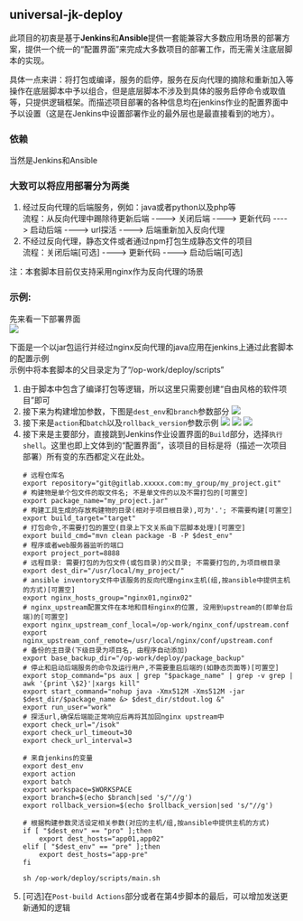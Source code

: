 ## universal-jk-deploy
此项目的初衷是基于**Jenkins**和**Ansible**提供一套能兼容大多数应用场景的部署方案，提供一个统一的“配置界面”来完成大多数项目的部署工作，而无需关注底层脚本的实现。

具体一点来讲：将打包或编译，服务的启停，服务在反向代理的摘除和重新加入等操作在底层脚本中予以组合，但是底层脚本不涉及到具体的服务启停命令或取值等，只提供逻辑框架。而描述项目部署的各种信息均在jenkins作业的配置界面中予以设置（这是在Jenkins中设置部署作业的最外层也是最直接看到的地方）。

### 依赖
当然是Jenkins和Ansible

### 大致可以将应用部署分为两类
1. 经过反向代理的后端服务，例如：java或者python以及php等  
流程：从反向代理中踢除待更新后端 ----> 关闭后端 ----> 更新代码 ----> 启动后端 ----> url探活 ----> 后端重新加入反向代理
2. 不经过反向代理，静态文件或者通过npm打包生成静态文件的项目  
流程：关闭后端[可选] ----> 更新代码 ----> 启动后端[可选]

注：本套脚本目前仅支持采用nginx作为反向代理的场景

### 示例:
先来看一下部署界面  
![](https://s1.51cto.com/images/blog/201906/19/caf3d85ee4fa2096fc4153dfb92c8f2c.png)

下面是一个以jar包运行并经过nginx反向代理的java应用在jenkins上通过此套脚本的配置示例  
示例中将本套脚本的父目录定为了“/op-work/deploy/scripts”
1. 由于脚本中包含了编译打包等逻辑，所以这里只需要创建“自由风格的软件项目”即可
2. 接下来为构建增加参数，下图是`dest_env`和`branch`参数部分
    ![](https://s1.51cto.com/images/blog/201906/19/c12f73ef8d6748fa7cc88e47350c5bf2.png)
3. 接下来是`action`和`batch`以及`rollback_version`参数示例
    ![](https://s1.51cto.com/images/blog/201906/18/9bdf95e1b197eb137afca18929314ea8.png)
    ![](https://s1.51cto.com/images/blog/201906/18/2360c4c2794dc0253dcc12bfef615383.png)
    ![](https://s1.51cto.com/images/blog/201906/18/90cf0ae6c595d33ec0644d9afac37720.png)
4. 接下来是主要部分，直接跳到Jenkins作业设置界面的`Build`部分，选择`执行shell`。这里也即上文体到的“配置界面”，该项目的目标是将（描述一次项目部署）所有变的东西都定义在此处。
    ```
    # 远程仓库名
    export repository="git@gitlab.xxxxx.com:my_group/my_project.git"
    # 构建物是单个包文件的取文件名; 不是单文件的以及不需打包的[可置空]
    export package_name="my_project.jar"
    # 构建工具生成的存放构建物的目录(相对于项目根目录),可为'.'; 不需要构建[可置空]
    export build_target="target"
    # 打包命令,不需要打包的置空(目录上下文关系由下层脚本处理)[可置空]
    export build_cmd="mvn clean package -B -P $dest_env"
    # 程序或者web服务器监听的端口
    export project_port=8888
    # 远程目录: 需要打包的为包文件(或包目录)的父目录; 不需要打包的,为项目根目录
    export dest_dir="/usr/local/my_project/"
    # ansible inventory文件中该服务的反向代理nginx主机(组,按ansible中提供主机的方式)[可置空]
    export nginx_hosts_group="nginx01,nginx02"
    # nginx_upstream配置文件在本地和目标nginx的位置, 没用到upstream的(即单台后端)的[可置空]
    export nginx_upstream_conf_local=/op-work/nginx_conf/upstream.conf
    export nginx_upstream_conf_remote=/usr/local/nginx/conf/upstream.conf
    # 备份的主目录(下级目录为项目名, 由程序自动添加)
    export base_backup_dir="/op-work/deploy/package_backup"
    # 停止和启动后端服务的命令及运行用户,不需要重启后端的(如静态页面等)[可置空]
    export stop_command="ps aux | grep "$package_name" | grep -v grep | awk '{print \$2}'|xargs kill"
    export start_command="nohup java -Xmx512M -Xms512M -jar $dest_dir/$package_name &> $dest_dir/stdout.log &"
    export run_user="work"
    # 探活url,确保后端能正常响应后再将其加回nginx upstream中
    export check_url="/isok"
    export check_url_timeout=30
    export check_url_interval=3

    # 来自jenkins的变量
    export dest_env
    export action
    export batch
    export workspace=$WORKSPACE
    export branch=$(echo $branch|sed 's/"//g')
    export rollback_version=$(echo $rollback_version|sed 's/"//g')

    # 根据构建参数灵活设定相关参数(对应的主机/组,按ansible中提供主机的方式)
    if [ "$dest_env" == "pro" ];then
        export dest_hosts="app01,app02"
    elif [ "$dest_env" == "pre" ];then
        export dest_hosts="app-pre"
    fi

    sh /op-work/deploy/scripts/main.sh
    ```
5. [可选]在`Post-build Actions`部分或者在第4步脚本的最后，可以增加发送更新通知的逻辑
